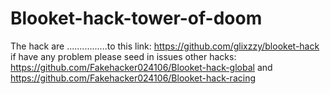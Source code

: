 # Blooket-hack-tower-of-doom
The hack are ................to this link: https://github.com/glixzzy/blooket-hack
if have any problem please seed in issues other hacks: 
https://github.com/Fakehacker024106/Blooket-hack-global and https://github.com/Fakehacker024106/Blooket-hack-racing
